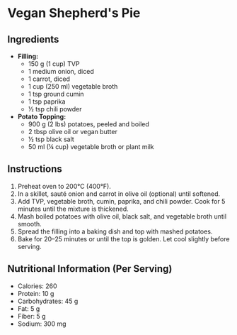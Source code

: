 # Vegan Shepherd's Pie

## Ingredients
- **Filling:**
  - 150 g (1 cup) TVP
  - 1 medium onion, diced
  - 1 carrot, diced
  - 1 cup (250 ml) vegetable broth
  - 1 tsp ground cumin
  - 1 tsp paprika
  - ½ tsp chili powder
- **Potato Topping:**
  - 900 g (2 lbs) potatoes, peeled and boiled
  - 2 tbsp olive oil or vegan butter
  - ½ tsp black salt
  - 50 ml (¼ cup) vegetable broth or plant milk

## Instructions
1. Preheat oven to 200°C (400°F).
2. In a skillet, sauté onion and carrot in olive oil (optional) until softened.
3. Add TVP, vegetable broth, cumin, paprika, and chili powder. Cook for 5 minutes until the mixture is thickened.
4. Mash boiled potatoes with olive oil, black salt, and vegetable broth until smooth.
5. Spread the filling into a baking dish and top with mashed potatoes.
6. Bake for 20–25 minutes or until the top is golden. Let cool slightly before serving.

## Nutritional Information (Per Serving)
- Calories: 260  
- Protein: 10 g  
- Carbohydrates: 45 g  
- Fat: 5 g  
- Fiber: 5 g  
- Sodium: 300 mg